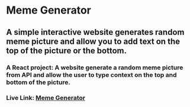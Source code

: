 # Meme Generator

## A simple interactive website generates random meme picture and allow you to add text on the top of the picture or the bottom.

### A React project: A website generate a random meme picture from API and allow the user to type context on the top and bottom of the picture.

### Live Link: <a href="http://ahmedehab-sg.github.io/meme-generator">Meme Generator</a>

<img src="https://i.imgur.com/oHoDkZ1.png" alt=""/>
